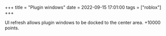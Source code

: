 +++
title = "Plugin windows"
date = 2022-09-15 17:01:00
tags = ["roblox"]
+++

UI refresh allows plugin windows to be docked to the center area. +10000 points.

